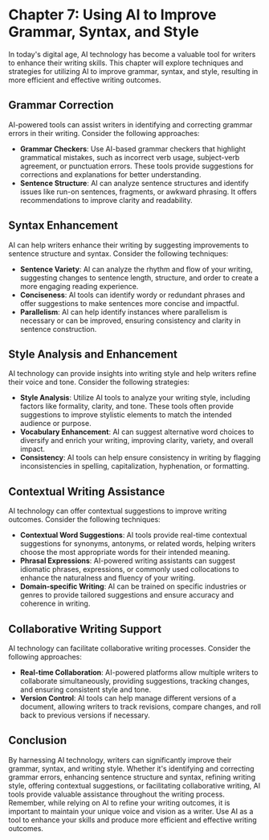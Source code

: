 Chapter 7: Using AI to Improve Grammar, Syntax, and Style
=========================================================

In today's digital age, AI technology has become a valuable tool for writers to enhance their writing skills. This chapter will explore techniques and strategies for utilizing AI to improve grammar, syntax, and style, resulting in more efficient and effective writing outcomes.

Grammar Correction
------------------

AI-powered tools can assist writers in identifying and correcting grammar errors in their writing. Consider the following approaches:

* **Grammar Checkers**: Use AI-based grammar checkers that highlight grammatical mistakes, such as incorrect verb usage, subject-verb agreement, or punctuation errors. These tools provide suggestions for corrections and explanations for better understanding.
* **Sentence Structure**: AI can analyze sentence structures and identify issues like run-on sentences, fragments, or awkward phrasing. It offers recommendations to improve clarity and readability.

Syntax Enhancement
------------------

AI can help writers enhance their writing by suggesting improvements to sentence structure and syntax. Consider the following techniques:

* **Sentence Variety**: AI can analyze the rhythm and flow of your writing, suggesting changes to sentence length, structure, and order to create a more engaging reading experience.
* **Conciseness**: AI tools can identify wordy or redundant phrases and offer suggestions to make sentences more concise and impactful.
* **Parallelism**: AI can help identify instances where parallelism is necessary or can be improved, ensuring consistency and clarity in sentence construction.

Style Analysis and Enhancement
------------------------------

AI technology can provide insights into writing style and help writers refine their voice and tone. Consider the following strategies:

* **Style Analysis**: Utilize AI tools to analyze your writing style, including factors like formality, clarity, and tone. These tools often provide suggestions to improve stylistic elements to match the intended audience or purpose.
* **Vocabulary Enhancement**: AI can suggest alternative word choices to diversify and enrich your writing, improving clarity, variety, and overall impact.
* **Consistency**: AI tools can help ensure consistency in writing by flagging inconsistencies in spelling, capitalization, hyphenation, or formatting.

Contextual Writing Assistance
-----------------------------

AI technology can offer contextual suggestions to improve writing outcomes. Consider the following techniques:

* **Contextual Word Suggestions**: AI tools provide real-time contextual suggestions for synonyms, antonyms, or related words, helping writers choose the most appropriate words for their intended meaning.
* **Phrasal Expressions**: AI-powered writing assistants can suggest idiomatic phrases, expressions, or commonly used collocations to enhance the naturalness and fluency of your writing.
* **Domain-specific Writing**: AI can be trained on specific industries or genres to provide tailored suggestions and ensure accuracy and coherence in writing.

Collaborative Writing Support
-----------------------------

AI technology can facilitate collaborative writing processes. Consider the following approaches:

* **Real-time Collaboration**: AI-powered platforms allow multiple writers to collaborate simultaneously, providing suggestions, tracking changes, and ensuring consistent style and tone.
* **Version Control**: AI tools can help manage different versions of a document, allowing writers to track revisions, compare changes, and roll back to previous versions if necessary.

Conclusion
----------

By harnessing AI technology, writers can significantly improve their grammar, syntax, and writing style. Whether it's identifying and correcting grammar errors, enhancing sentence structure and syntax, refining writing style, offering contextual suggestions, or facilitating collaborative writing, AI tools provide valuable assistance throughout the writing process. Remember, while relying on AI to refine your writing outcomes, it is important to maintain your unique voice and vision as a writer. Use AI as a tool to enhance your skills and produce more efficient and effective writing outcomes.
